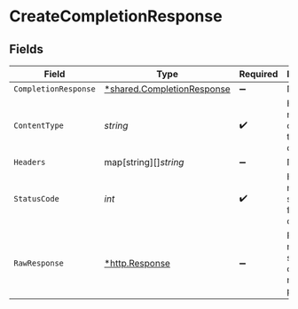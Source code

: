 # CreateCompletionResponse


## Fields

| Field                                                                          | Type                                                                           | Required                                                                       | Description                                                                    |
| ------------------------------------------------------------------------------ | ------------------------------------------------------------------------------ | ------------------------------------------------------------------------------ | ------------------------------------------------------------------------------ |
| `CompletionResponse`                                                           | [*shared.CompletionResponse](../../../pkg/models/shared/completionresponse.md) | :heavy_minus_sign:                                                             | N/A                                                                            |
| `ContentType`                                                                  | *string*                                                                       | :heavy_check_mark:                                                             | HTTP response content type for this operation                                  |
| `Headers`                                                                      | map[string][]*string*                                                          | :heavy_minus_sign:                                                             | N/A                                                                            |
| `StatusCode`                                                                   | *int*                                                                          | :heavy_check_mark:                                                             | HTTP response status code for this operation                                   |
| `RawResponse`                                                                  | [*http.Response](https://pkg.go.dev/net/http#Response)                         | :heavy_minus_sign:                                                             | Raw HTTP response; suitable for custom response parsing                        |